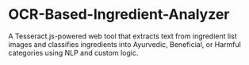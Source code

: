 # OCR-Based-Ingredient-Analyzer
A Tesseract.js-powered web tool that extracts text from ingredient list images and classifies ingredients into Ayurvedic, Beneficial, or Harmful categories using NLP and custom logic.
